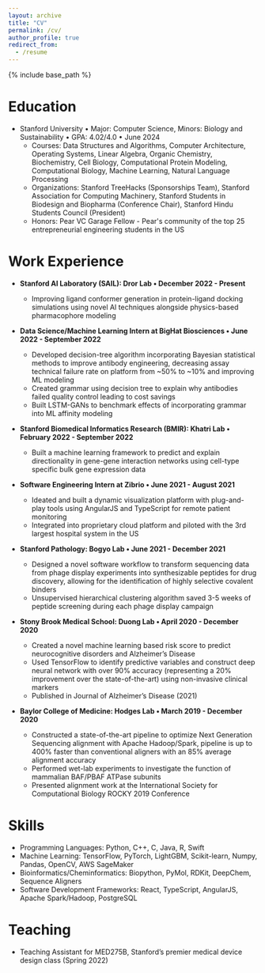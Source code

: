 ```yaml
---
layout: archive
title: "CV"
permalink: /cv/
author_profile: true
redirect_from:
  - /resume
---
```


{% include base_path %}

Education
======
* Stanford University • Major: Computer Science, Minors: Biology and Sustainability • GPA: 4.02/4.0 • June 2024
  * Courses: Data Structures and Algorithms, Computer Architecture, Operating Systems, Linear Algebra, Organic Chemistry, Biochemistry, Cell Biology, Computational Protein Modeling, Computational Biology, Machine Learning, Natural Language Processing
  * Organizations: Stanford TreeHacks (Sponsorships Team), Stanford Association for Computing Machinery, Stanford Students in Biodesign and Biopharma (Conference Chair), Stanford Hindu Students Council (President)
  * Honors: Pear VC Garage Fellow - Pear's community of the top 25 entrepreneurial engineering students in the US

Work Experience
======
* **Stanford AI Laboratory (SAIL): Dror Lab • December 2022 - Present**
  * Improving ligand conformer generation in protein-ligand docking simulations using novel AI techniques alongside
physics-based pharmacophore modeling

* **Data Science/Machine Learning Intern at BigHat Biosciences • June 2022 - September 2022**
  * Developed decision-tree algorithm incorporating Bayesian statistical methods to improve antibody engineering,
decreasing assay technical failure rate on platform from ~50% to ~10% and improving ML modeling
  * Created grammar using decision tree to explain why antibodies failed quality control leading to cost savings
  * Built LSTM-GANs to benchmark effects of incorporating grammar into ML affinity modeling

* **Stanford Biomedical Informatics Research (BMIR): Khatri Lab • February 2022 - September 2022**
  * Built a machine learning framework to predict and explain directionality in gene-gene interaction networks using cell-type specific 
  bulk gene expression data
  
* **Software Engineering Intern at Zibrio • June 2021 - August 2021**
  * Ideated and built a dynamic visualization platform with plug-and-play tools using AngularJS and TypeScript for remote patient
monitoring
  * Integrated into proprietary cloud platform and piloted with the 3rd largest hospital system in the US 

* **Stanford Pathology: Bogyo Lab • June 2021 - December 2021**
  * Designed a novel software workflow to transform sequencing data from phage display experiments into
synthesizable peptides for drug discovery, allowing for the identification of highly selective covalent binders
  * Unsupervised hierarchical clustering algorithm saved 3-5 weeks of peptide screening during each phage display campaign

* **Stony Brook Medical School: Duong Lab • April 2020 - December 2020**
  * Created a novel machine learning based risk score to predict neurocognitive disorders and Alzheimer’s Disease
  * Used TensorFlow to identify predictive variables and construct deep neural network with over 90% accuracy (representing a 20% improvement over the state-of-the-art) using non-invasive clinical markers
  * Published in Journal of Alzheimer’s Disease (2021)

* **Baylor College of Medicine: Hodges Lab • March 2019 - December 2020**
  * Constructed a state-of-the-art pipeline to optimize Next Generation Sequencing alignment with Apache
Hadoop/Spark, pipeline is up to 400% faster than conventional aligners with an 85% average alignment accuracy
  * Performed wet-lab experiments to investigate the function of mammalian BAF/PBAF ATPase subunits
  * Presented alignment work at the International Society for Computational Biology ROCKY 2019 Conference 
  
Skills
======
* Programming Languages: Python, C++, C, Java, R, Swift
* Machine Learning: TensorFlow, PyTorch, LightGBM, Scikit-learn, Numpy, Pandas, OpenCV, AWS SageMaker
* Bioinformatics/Cheminformatics: Biopython, PyMol, RDKit, DeepChem, Sequence Aligners
* Software Development Frameworks: React, TypeScript, AngularJS, Apache Spark/Hadoop, PostgreSQL

Teaching
======
* Teaching Assistant for MED275B, Stanford’s premier medical device design class (Spring 2022)
